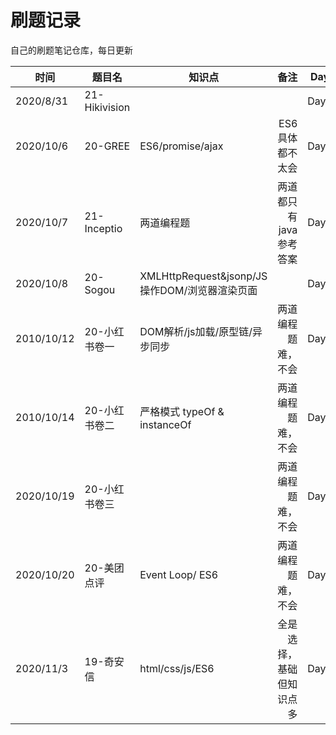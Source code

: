# 刷题记录

自己的刷题笔记仓库，每日更新

| 时间       | 题目名        | 知识点                                        |                     备注 | Day  |
| ---------- | ------------- | --------------------------------------------- | -----------------------: | ---- |
| 2020/8/31  | 21-Hikivision |                                               |                          | Day0 |
| 2020/10/6  | 20-GREE       | ES6/promise/ajax                              |          ES6具体都不太会 | Day1 |
| 2020/10/7  | 21-Inceptio   | 两道编程题                                    |   两道都只有java参考答案 | Day2 |
| 2020/10/8  | 20-Sogou      | XMLHttpRequest&jsonp/JS操作DOM/浏览器渲染页面 |                          | Day3 |
| 2010/10/12 | 20-小红书卷一 | DOM解析/js加载/原型链/异步同步                |       两道编程题难，不会 | Day4 |
| 2010/10/14 | 20-小红书卷二 | 严格模式 typeOf & instanceOf                  |       两道编程题难，不会 | Day5 |
| 2020/10/19 | 20-小红书卷三 |                                               |       两道编程题难，不会 | Day6 |
| 2020/10/20 | 20-美团点评   | Event Loop/ ES6                               |       两道编程题难，不会 | Day7 |
| 2020/11/3  | 19-奇安信     | html/css/js/ES6                               | 全是选择，基础但知识点多 | Day8 |

